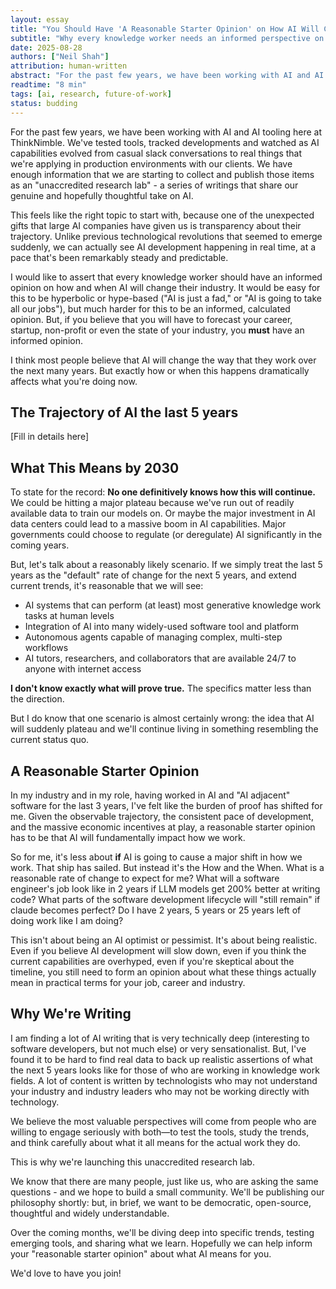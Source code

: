 ```yaml
---
layout: essay
title: "You Should Have 'A Reasonable Starter Opinion' on How AI Will Change Your Industry"
subtitle: "Why every knowledge worker needs an informed perspective on AI's trajectory"
date: 2025-08-28
authors: ["Neil Shah"]
attribution: human-written
abstract: "For the past few years, we have been working with AI and AI tooling here at ThinkNimble. We've tested tools, tracked developments and watched as AI capabilities evolved from casual slack conversations to real things that we're applying in production environments with our clients."
readtime: "8 min"
tags: [ai, research, future-of-work]
status: budding
---
```


For the past few years, we have been working with AI and AI tooling here at ThinkNimble. We've tested tools, tracked developments and watched as AI capabilities evolved from casual slack conversations to real things that we're applying in production environments with our clients. We have enough information that we are starting to collect and publish those items as an "unaccredited research lab" - a series of writings that share our genuine and hopefully thoughtful take on AI.

This feels like the right topic to start with, because one of the unexpected gifts that large AI companies have given us is transparency about their trajectory. Unlike previous technological revolutions that seemed to emerge suddenly, we can actually see AI development happening in real time, at a pace that's been remarkably steady and predictable.

I would like to assert that every knowledge worker should have an informed opinion on how and when AI will change their industry. It would be easy for this to be hyperbolic or hype-based ("AI is just a fad," or "AI is going to take all our jobs"), but much harder for this to be an informed, calculated opinion. But, if you believe that you will have to forecast your career, startup, non-profit or even the state of your industry, you **must** have an informed opinion.

I think most people believe that AI will change the way that they work over the next many years. But exactly how or when this happens dramatically affects what you're doing now.

## The Trajectory of AI the last 5 years

[Fill in details here]

## What This Means by 2030

To state for the record: **No one definitively knows how this will continue.** We could be hitting a major plateau because we've run out of readily available data to train our models on. Or maybe the major investment in AI data centers could lead to a massive boom in AI capabilities. Major governments could choose to regulate (or deregulate) AI significantly in the coming years.

But, let's talk about a reasonably likely scenario. If we simply treat the last 5 years as the "default" rate of change for the next 5 years, and extend current trends, it's reasonable that we will see:

- AI systems that can perform (at least) most generative knowledge work tasks at human levels
- Integration of AI into many widely-used software tool and platform
- Autonomous agents capable of managing complex, multi-step workflows
- AI tutors, researchers, and collaborators that are available 24/7 to anyone with internet access

**I don't know exactly what will prove true.** The specifics matter less than the direction.

But I do know that one scenario is almost certainly wrong: the idea that AI will suddenly plateau and we'll continue living in something resembling the current status quo.

## A Reasonable Starter Opinion

In my industry and in my role, having worked in AI and "AI adjacent" software for the last 3 years, I've felt like the burden of proof has shifted for me. Given the observable trajectory, the consistent pace of development, and the massive economic incentives at play, a reasonable starter opinion has to be that AI will fundamentally impact how we work.

So for me, it's less about **if** AI is going to cause a major shift in how we work. That ship has sailed. But instead it's the How and the When. What is a reasonable rate of change to expect for me? What will a software engineer's job look like in 2 years if LLM models get 200% better at writing code? What parts of the software development lifecycle will "still remain" if claude becomes perfect? Do I have 2 years, 5 years or 25 years left of doing work like I am doing?

This isn't about being an AI optimist or pessimist. It's about being realistic. Even if you believe AI development will slow down, even if you think the current capabilities are overhyped, even if you're skeptical about the timeline, you still need to form an opinion about what these things actually mean in practical terms for your job, career and industry.

## Why We're Writing

I am finding a lot of AI writing that is very technically deep (interesting to software developers, but not much else) or very sensationalist. But, I've found it to be hard to find real data to back up realistic assertions of what the next 5 years looks like for those of who are working in knowledge work fields. A lot of content is written by technologists who may not understand your industry and industry leaders who may not be working directly with technology.

We believe the most valuable perspectives will come from people who are willing to engage seriously with both—to test the tools, study the trends, and think carefully about what it all means for the actual work they do.

This is why we're launching this unaccredited research lab.

We know that there are many people, just like us, who are asking the same questions - and we hope to build a small community. We'll be publishing our philosophy shortly: but, in brief, we want to be democratic, open-source, thoughtful and widely understandable.

Over the coming months, we'll be diving deep into specific trends, testing emerging tools, and sharing what we learn. Hopefully we can help inform your "reasonable starter opinion" about what AI means for you.

We'd love to have you join!
